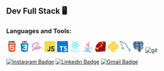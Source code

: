 <h2> Dev Full Stack 🖥️ </2>


<h3 align="left">Languages and Tools:</h3>
<p align="left"> 
  
  <img src="https://raw.githubusercontent.com/devicons/devicon/master/icons/html5/html5-original-wordmark.svg" alt="html5" width="30" height="30"/> 
  <img src="https://raw.githubusercontent.com/devicons/devicon/master/icons/css3/css3-original-wordmark.svg" alt="css3" width="30" height="30"/> 
  <img src="https://raw.githubusercontent.com/devicons/devicon/master/icons/sass/sass-original.svg" alt="sass" width="30" height="30"/>
  <img src="https://raw.githubusercontent.com/devicons/devicon/master/icons/javascript/javascript-original.svg" alt="javascript" width="30" height="30"/> 
  <img src="https://raw.githubusercontent.com/devicons/devicon/master/icons/typescript/typescript-original.svg" alt="typescript" width="30" height="30"/> </a>  
  <img src="https://raw.githubusercontent.com/devicons/devicon/master/icons/react/react-original-wordmark.svg" alt="react" width="30" height="30"/>
  
  <img src="https://github.com/devicons/devicon/blob/master/icons/java/java-original.svg" alt="java" width="30" height="30"/>
  <img src="https://github.com/devicons/devicon/blob/master/icons/ruby/ruby-original.svg" alt="ruby" width="30" height="30"/>
  <img src="https://github.com/devicons/devicon/blob/master/icons/python/python-plain.svg" alt="python" width="30" height="30"/>
  <img src="https://github.com/devicons/devicon/blob/master/icons/mysql/mysql-original.svg" alt="mysql" width="30" height="30"/>
  <img src="https://github.com/devicons/devicon/blob/master/icons/postgresql/postgresql-original.svg" alt="postgresql" width="30" height="30"/>
  
  <img src="https://www.vectorlogo.zone/logos/git-scm/git-scm-icon.svg" alt="git" width="30" height="30"/>
  
</p> 



[![Instagram Badge](https://img.shields.io/badge/-@edijunior.dev-4169E1?style=flat-square&labelColor=4169E1&logo=Instagram&logoColor=white&link=https://www.instagram.com/edijunior.dev/)](https://www.instagram.com/edijunior.dev/) 
[![Linkedin Badge](https://img.shields.io/badge/-Edivaldo%20Junior-4169E1?style=flat-square&logo=Linkedin&logoColor=white&link=https://www.linkedin.com/in/edivaldo-ferreira-de-souza-junior/)](https://www.linkedin.com/in/edivaldo-ferreira-de-souza-junior/) 
[![Gmail Badge](https://img.shields.io/badge/-ediarts7@gmail.com-4169E1?style=flat-square&logo=Gmail&logoColor=white&link=mailto:ediarts@gmail.com)](mailto:ediarts@gmail.com)




